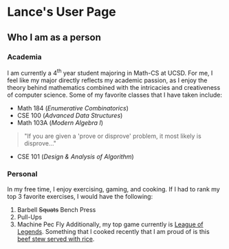 # Lance's User Page  

## Who I am as a person

### Academia
I am currently a 4<sup>th</sup> year student majoring in Math-CS at UCSD. 
For me, I feel like my major directly reflects my academic passion, as I enjoy the theory behind mathematics combined with the intricacies and creativeness of computer science. 
Some of my favorite classes that I have taken include:  
* Math 184 (*Enumerative Combinatorics*)
* CSE 100 (*Advanced Data Structures*)
* Math 103A (*Modern Algebra I*)
> "If you are given a 'prove or disprove' problem, it most likely is disprove..."
* CSE 101 (*Design & Analysis of Algorithm*)
  
### Personal
In my free time, I enjoy exercising, gaming, and cooking. 
If I had to rank my top 3 favorite exercises, I would have the following:  
1. Barbell ~~Squats~~ Bench Press
2. Pull-Ups
3. Machine Pec Fly
Additionally, my top game currently is [League of Legends](https://www.leagueoflegends.com/en-us/).
Something that I cooked recently that I am proud of is this [beef stew served with rice]().
